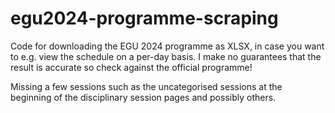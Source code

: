 # egu2024-programme-scraping

Code for downloading the EGU 2024 programme as XLSX, in case you want to e.g. view the schedule on a per-day basis. I make no guarantees that the result is accurate so check against the official programme!

Missing a few sessions such as the uncategorised sessions at the beginning of the disciplinary session pages and possibly others.
